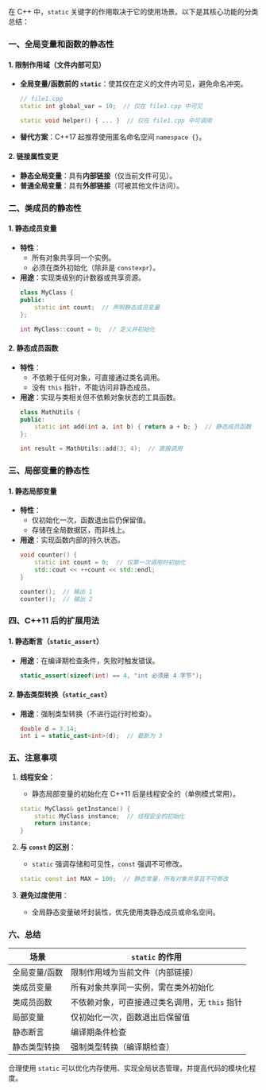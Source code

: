在 C++ 中，`static` 关键字的作用取决于它的使用场景。以下是其核心功能的分类总结：


### **一、全局变量和函数的静态性**
#### 1. **限制作用域（文件内部可见）**
- **全局变量/函数前的 `static`**：使其仅在定义的文件内可见，避免命名冲突。
  ```cpp
  // file1.cpp
  static int global_var = 10;  // 仅在 file1.cpp 中可见
  
  static void helper() { ... }  // 仅在 file1.cpp 中可调用
  ```
- **替代方案**：C++17 起推荐使用匿名命名空间 `namespace {}`。

#### 2. **链接属性变更**
- **静态全局变量**：具有**内部链接**（仅当前文件可见）。
- **普通全局变量**：具有**外部链接**（可被其他文件访问）。


### **二、类成员的静态性**
#### 1. **静态成员变量**
- **特性**：
  - 所有对象共享同一个实例。
  - 必须在类外初始化（除非是 `constexpr`）。
- **用途**：实现类级别的计数器或共享资源。
  ```cpp
  class MyClass {
  public:
      static int count;  // 声明静态成员变量
  };
  
  int MyClass::count = 0;  // 定义并初始化
  ```

#### 2. **静态成员函数**
- **特性**：
  - 不依赖于任何对象，可直接通过类名调用。
  - 没有 `this` 指针，不能访问非静态成员。
- **用途**：实现与类相关但不依赖对象状态的工具函数。
  ```cpp
  class MathUtils {
  public:
      static int add(int a, int b) { return a + b; }  // 静态成员函数
  };
  
  int result = MathUtils::add(3, 4);  // 直接调用
  ```


### **三、局部变量的静态性**
#### 1. **静态局部变量**
- **特性**：
  - 仅初始化一次，函数退出后仍保留值。
  - 存储在全局数据区，而非栈上。
- **用途**：实现函数内部的持久状态。
  ```cpp
  void counter() {
      static int count = 0;  // 仅第一次调用时初始化
      std::cout << ++count << std::endl;
  }
  
  counter();  // 输出 1
  counter();  // 输出 2
  ```


### **四、C++11 后的扩展用法**
#### 1. **静态断言（`static_assert`）**
- **用途**：在编译期检查条件，失败时触发错误。
  ```cpp
  static_assert(sizeof(int) == 4, "int 必须是 4 字节");
  ```

#### 2. **静态类型转换（`static_cast`）**
- **用途**：强制类型转换（不进行运行时检查）。
  ```cpp
  double d = 3.14;
  int i = static_cast<int>(d);  // 截断为 3
  ```


### **五、注意事项**
1. **线程安全**：
   - 静态局部变量的初始化在 C++11 后是线程安全的（单例模式常用）。
   ```cpp
   static MyClass& getInstance() {
       static MyClass instance;  // 线程安全的初始化
       return instance;
   }
   ```

2. **与 `const` 的区别**：
   - `static` 强调存储和可见性，`const` 强调不可修改。
   ```cpp
   static const int MAX = 100;  // 静态常量，所有对象共享且不可修改
   ```

3. **避免过度使用**：
   - 全局静态变量破坏封装性，优先使用类静态成员或命名空间。


### **六、总结**
| 场景               | `static` 的作用                                                                 |
|--------------------|--------------------------------------------------------------------------------|
| 全局变量/函数      | 限制作用域为当前文件（内部链接）                                                |
| 类成员变量         | 所有对象共享同一实例，需在类外初始化                                            |
| 类成员函数         | 不依赖对象，可直接通过类名调用，无 `this` 指针                                  |
| 局部变量           | 仅初始化一次，函数退出后保留值                                                  |
| 静态断言           | 编译期条件检查                                                                  |
| 静态类型转换       | 强制类型转换（编译期检查）                                                      |

合理使用 `static` 可以优化内存使用、实现全局状态管理，并提高代码的模块化程度。